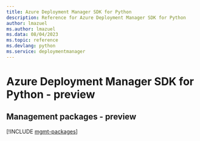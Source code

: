 ```yaml
---
title: Azure Deployment Manager SDK for Python
description: Reference for Azure Deployment Manager SDK for Python
author: lmazuel
ms.author: lmazuel
ms.data: 08/04/2023
ms.topic: reference
ms.devlang: python
ms.service: deploymentmanager
---
```

# Azure Deployment Manager SDK for Python - preview

## Management packages - preview
[!INCLUDE [mgmt-packages](deployment-manager-mgmt-index.md)]